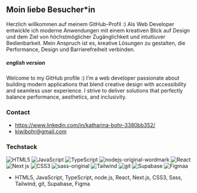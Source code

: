 ## Moin liebe Besucher*in

Herzlich willkommen auf meinem GitHub-Profil :) 
Als Web Developer entwickle ich moderne Anwendungen mit einem kreativen Blick auf Design und dem Ziel von höchstmöglicher Zugänglichkeit und intuitiuver Bedienbarkeit. Mein Anspruch ist es, kreative Lösungen zu gestalten, die Performance, Design und Barrierefreiheit verbinden.

##### english version
Welcome to my GitHub profile :)
I’m a web developer passionate about building modern applications that blend creative design with accessibility and seamless user experience. I strive to deliver solutions that perfectly balance performance, aesthetics, and inclusivity.



### Contact
- https://www.linkedin.com/in/katharina-bohr-3380bb352/
- kiwibohr@gmail.com

  

### Techstack

![HTML5](https://github.com/user-attachments/assets/bb982599-2dfc-4c92-b37c-a7dc8c8eabe4)
![JavaScript](https://github.com/user-attachments/assets/71d6139f-dc02-4c1a-b9c8-be7f741c16ab)
![TypeScript](https://github.com/user-attachments/assets/b7fb8472-e331-4663-aa3a-f5bf534ef556)
![nodejs-original-wordmark](https://github.com/user-attachments/assets/56f4cce5-3b45-4744-89ef-9c2fbc28c594)
![React](https://github.com/user-attachments/assets/becf70f9-6a79-4694-8471-cc8e241b5edc)
![Next js](https://github.com/user-attachments/assets/1c45b237-9f53-4c4d-b9b7-9380e26ef026)
![CSS3](https://github.com/user-attachments/assets/2cadaefb-f1bd-40db-84dd-83f1c824f68e)
![sass-original](https://github.com/user-attachments/assets/73abae4d-6fe0-42f8-860a-e26e5b83a212)
![Tailwind](https://github.com/user-attachments/assets/10f98c55-25dc-487a-bc53-12fc432312e4)
![git](https://github.com/user-attachments/assets/f2e04305-0440-4fed-af36-02511e0984ab)
![Supabase](https://github.com/user-attachments/assets/f29b9e7f-1c5a-48a0-97a2-10b4ef892366)
![Figmaa](https://github.com/user-attachments/assets/469e8cf9-048a-4906-b529-f25b7b57a930)

- HTML5, JavaScript, TypeScript, node.js, React, Next.js, CSS3, Sass, Tailwind, git, Supabase, Figma
